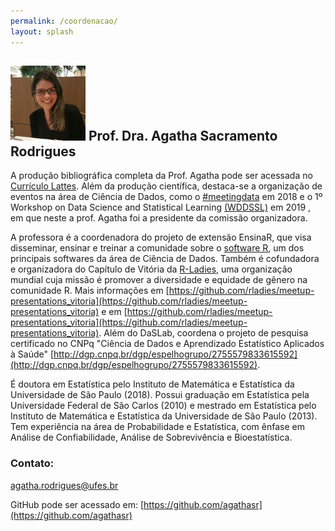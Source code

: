 ```yaml
---
permalink: /coordenacao/
layout: splash
---
```


## ![](agatha.png) Prof. Dra. Agatha Sacramento Rodrigues 

A produção bibliográfica completa da Prof. Agatha pode ser acessada no [Currículo Lattes](http://lattes.cnpq.br/3445977720574534). Além da produção científica, destaca-se a organização de eventos na área de Ciência de Dados, como o [#meetingdata](http://www.datascience.ufscar.br/meetingdata/index.php) em 2018  e o 1º Workshop on Data Science and Statistical Learning [(WDDSSL)](https://sites.google.com/view/wdssl2019/home) em 2019 , em que neste a prof. Agatha foi a presidente da comissão organizadora. 

A professora é a coordenadora do projeto de extensão EnsinaR, que visa disseminar, ensinar e treinar a comunidade sobre o [software R](https://www.r-project.org/), um dos principais softwares da área de Ciência de Dados. Também é cofundadora e organizadora do Capítulo de Vitória da [R-Ladies](https://rladies.org/), uma organização mundial cuja missão é promover a diversidade e equidade de gênero na comunidade R. Mais informações em [https://github.com/rladies/meetup-presentations_vitoria](https://github.com/rladies/meetup-presentations_vitoria) e em [https://github.com/rladies/meetup-presentations_vitoria](https://github.com/rladies/meetup-presentations_vitoria). Além do DaSLab, coordena o projeto de pesquisa certificado no CNPq "Ciência de Dados e Aprendizado Estatístico Aplicados à Saúde" [http://dgp.cnpq.br/dgp/espelhogrupo/2755579833615592](http://dgp.cnpq.br/dgp/espelhogrupo/2755579833615592). 

É doutora em Estatística pelo Instituto de Matemática e Estatística da Universidade de São Paulo (2018). Possui graduação em Estatística pela Universidade Federal de São Carlos (2010) e mestrado em Estatística pelo Instituto de Matemática e Estatística da Universidade de São Paulo (2013). Tem experiência na área de Probabilidade e Estatística, com ênfase em Análise de Confiabilidade, Análise de Sobrevivência e Bioestatística. 

### Contato:

agatha.rodrigues@ufes.br

GitHub pode ser acessado em: [https://github.com/agathasr](https://github.com/agathasr)





